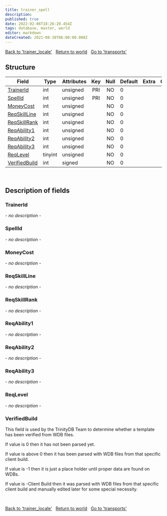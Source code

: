 ```yaml
---
title: trainer_spell
description: 
published: true
date: 2022-02-06T18:26:20.454Z
tags: database, master, world
editor: markdown
dateCreated: 2021-08-30T06:00:00.000Z
---
```


<a href="https://trinitycore.info/en/database/master/world/trainer_locale" class="mt-5 v-btn v-btn--depressed v-btn--flat v-btn--outlined theme--light v-size--default darkblue--text text--lighten-3"><span class="v-btn__content"><i aria-hidden="true" class="v-icon notranslate v-icon--left mdi mdi-arrow-left theme--light"></i><span>Back to 'trainer_locale'</span></span></a>&nbsp;&nbsp;&nbsp;<a href="https://trinitycore.info/en/database/master/world/home" class="mt-5 v-btn v-btn--depressed v-btn--flat v-btn--outlined theme--light v-size--default darkblue--text text--lighten-3"><span class="v-btn__content"><i aria-hidden="true" class="v-icon notranslate v-icon--left mdi mdi-home-outline theme--light"></i><span>Return to world</span></span></a>&nbsp;&nbsp;&nbsp;<a href="https://trinitycore.info/en/database/master/world/transports" class="mt-5 v-btn v-btn--depressed v-btn--flat v-btn--outlined theme--light v-size--default darkblue--text text--lighten-3"><span class="v-btn__content"><span>Go to 'transports'</span><i aria-hidden="true" class="v-icon notranslate v-icon--right mdi mdi-arrow-right theme--light"></i></span></a>

## Structure

| Field | Type | Attributes | Key | Null | Default | Extra | Comment |
| --- | --- | --- | :---: | :---: | --- | --- | --- |
| [TrainerId](#trainerid) | int | unsigned | PRI | NO | 0 |  |  |
| [SpellId](#spellid) | int | unsigned | PRI | NO | 0 |  |  |
| [MoneyCost](#moneycost) | int | unsigned |  | NO | 0 |  |  |
| [ReqSkillLine](#reqskillline) | int | unsigned |  | NO | 0 |  |  |
| [ReqSkillRank](#reqskillrank) | int | unsigned |  | NO | 0 |  |  |
| [ReqAbility1](#reqability1) | int | unsigned |  | NO | 0 |  |  |
| [ReqAbility2](#reqability2) | int | unsigned |  | NO | 0 |  |  |
| [ReqAbility3](#reqability3) | int | unsigned |  | NO | 0 |  |  |
| [ReqLevel](#reqlevel) | tinyint | unsigned |  | NO | 0 |  |  |
| [VerifiedBuild](#verifiedbuild) | int | signed |  | NO | 0 |  |  |
&nbsp;
## Description of fields

### TrainerId
*- no description -*
&nbsp;

### SpellId
*- no description -*
&nbsp;

### MoneyCost
*- no description -*
&nbsp;

### ReqSkillLine
*- no description -*
&nbsp;

### ReqSkillRank
*- no description -*
&nbsp;

### ReqAbility1
*- no description -*
&nbsp;

### ReqAbility2
*- no description -*
&nbsp;

### ReqAbility3
*- no description -*
&nbsp;

### ReqLevel
*- no description -*
&nbsp;

### VerifiedBuild
This field is used by the TrinityDB Team to determine whether a template has been verified from WDB files.

If value is 0 then it has not been parsed yet.

If value is above 0 then it has been parsed with WDB files from that specific client build.

If value is -1 then it is just a place holder until proper data are found on WDBs.

If value is -Client Build then it was parsed with WDB files from that specific client build and manually edited later for some special necessity.

&nbsp;

<a href="https://trinitycore.info/en/database/master/world/trainer_locale" class="mt-5 v-btn v-btn--depressed v-btn--flat v-btn--outlined theme--light v-size--default darkblue--text text--lighten-3"><span class="v-btn__content"><i aria-hidden="true" class="v-icon notranslate v-icon--left mdi mdi-arrow-left theme--light"></i><span>Back to 'trainer_locale'</span></span></a>&nbsp;&nbsp;&nbsp;<a href="https://trinitycore.info/en/database/master/world/home" class="mt-5 v-btn v-btn--depressed v-btn--flat v-btn--outlined theme--light v-size--default darkblue--text text--lighten-3"><span class="v-btn__content"><i aria-hidden="true" class="v-icon notranslate v-icon--left mdi mdi-home-outline theme--light"></i><span>Return to world</span></span></a>&nbsp;&nbsp;&nbsp;<a href="https://trinitycore.info/en/database/master/world/transports" class="mt-5 v-btn v-btn--depressed v-btn--flat v-btn--outlined theme--light v-size--default darkblue--text text--lighten-3"><span class="v-btn__content"><span>Go to 'transports'</span><i aria-hidden="true" class="v-icon notranslate v-icon--right mdi mdi-arrow-right theme--light"></i></span></a>

